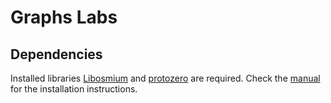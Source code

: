 # Graphs Labs

## Dependencies

Installed libraries [Libosmium](https://github.com/osmcode/libosmium) and [protozero](https://github.com/mapbox/protozero) are required.
Check the [manual](https://osmcode.org/libosmium/manual.html) for the installation instructions.
